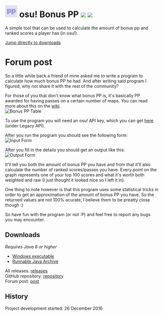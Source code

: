 # <img src="BonusPP/src/pp.png" width="40"/> osu! Bonus PP [![](https://img.shields.io/github/release/RoanH/osu-BonusPP.svg)](https://github.com/RoanH/osu-BonusPP/releases) [![](https://img.shields.io/github/downloads/RoanH/osu-BonusPP/total.svg)](#downloads)

A simple tool that can be used to calculate the amount of bonus pp and ranked scores a player has (in osu!).

[Jump directly to downloads](#downloads)

# Forum post

So a little while back a friend of mine asked me to write a program to calculate how much bonus PP he had.
And after writing said program I figured, why not share it with the rest of the community?

For those of you that don't know what bonus PP is, it's basically PP awarded for having passes on a certain number of maps. You can read more about this on the [wiki](https://osu.ppy.sh/wiki/Performance_Points).    
![Bonus PP Table](https://media.roanh.dev/bonuspp/table.png)

To use the program you will need an osu! API key, which you can get [here](https://osu.ppy.sh/home/account/edit) (under Legacy API).

After you run the program you should see the following form:    
![Input Form](https://media.roanh.dev/bonuspp/input.png)

After you fill in the details you should get an output like this:    
![Output Form](https://media.roanh.dev/bonuspp/output.png)

It'll tell you both the amount of bonus PP you have and from that it'll also calculate the number of ranked scores/passes you have.
Every point on the graph represents one of your top 100 scores and what it's worth both weighted and raw (I just thought it looked nice so I left it in).

One thing to note however is that this program uses some statistical tricks in order to get an approximation of the amount of bonus PP you have. So the returned values are not 100% acurate, I believe them to be preatty close though :)

So have fun with the program (or not :P) and feel free to report any bugs you may encounter.

## Downloads
_Requires Java 8 or higher_
- [Windows executable](https://github.com/RoanH/osu-BonusPP/releases/download/v1.2/BonusPP-v1.2.exe)
- [Runnable Java Archive](https://github.com/RoanH/osu-BonusPP/releases/download/v1.2/BonusPP-v1.2.jar)

All releases: [releases](https://github.com/RoanH/osu-BonusPP/releases)<br>
GitHub repository: [repository](https://github.com/RoanH/osu-BonusPP)<br>
Forum post: [post](https://osu.ppy.sh/community/forums/topics/538470)

## History
Project development started: 26 December 2016
